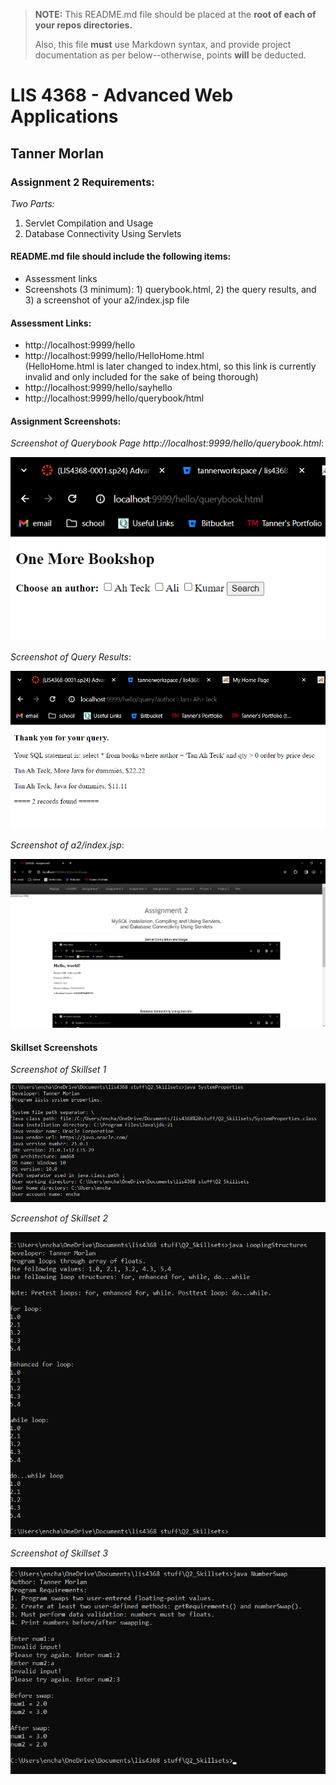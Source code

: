 > **NOTE:** This README.md file should be placed at the **root of each of your repos directories.**
>
>Also, this file **must** use Markdown syntax, and provide project documentation as per below--otherwise, points **will** be deducted.
>

# LIS 4368 - Advanced Web Applications

## Tanner Morlan

### Assignment 2 Requirements:

*Two Parts:*

1. Servlet Compilation and Usage
2. Database Connectivity Using Servlets

#### README.md file should include the following items:

* Assessment links
* Screenshots (3 minimum): 1) querybook.html, 2) the query results, and 3) a screenshot of your a2/index.jsp file

#### Assessment Links:
- http://localhost:9999/hello
- http://localhost:9999/hello/HelloHome.html  
  (HelloHome.html is later changed to index.html, so this link is currently invalid and only included for the sake of being thorough)
- http://localhost:9999/hello/sayhello
- http://localhost:9999/hello/querybook/html

#### Assignment Screenshots:

*Screenshot of Querybook Page http://localhost:9999/hello/querybook.html*:

![Querybook Screenshot](img/database_connectivity1.png)

*Screenshot of Query Results*:

![Query Results Screenshot](img/database_connectivity2.png)

*Screenshot of a2/index.jsp*:

![Android Studio Installation Screenshot](img/a2_index.png)

#### Skillset Screenshots

*Screenshot of Skillset 1*

![Skillset 1 Screenshot](img/skillset-1.png)

*Screenshot of Skillset 2*

![Skillset 2 Screenshot](img/skillset-2.png)

*Screenshot of Skillset 3*

![Skillset 3 Screenshot](img/skillset-3.png)